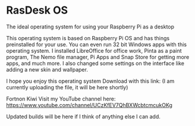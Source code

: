 # RasDesk OS
The ideal operating system for using your Raspberry Pi as a desktop

This operating system is based on Raspberry Pi OS and has things preinstalled for your use. You can even run 32 bit Windows apps with this operating system. I installed LibreOffice for office work, Pinta as a paint program, The Nemo file manager, Pi Apps and Snap Store for getting more apps, and much more.
I also changed some settings on the interface like adding a new skin and wallpaper.

I hope you enjoy this operating system
Download with this link: (I am currently uploading the file, it will be here shortly)

Fortnon Kiwi
Visit my YouTube channel here: https://www.youtube.com/channel/UCzKfEV7QhBXWcbtcmcukOKg

Updated builds will be here if I think of anything else I can add.
